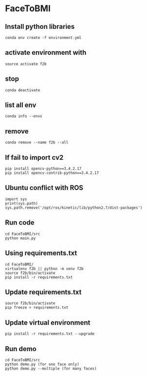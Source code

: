 # FaceToBMI

## Install python libraries

```
conda env create -f environment.yml
```

## activate environment with

```
source activate f2b
```

## stop

```
conda deactivate
```

## list all env

```
conda info --envs
```

## remove

```
conda remove --name f2b --all
```

## If fail to import cv2

```
pip install opencv-python==3.4.2.17
pip install opencv-contrib-python==3.4.2.17
```

## Ubuntu conflict with ROS

```
import sys
print(sys.path)
sys.path.remove('/opt/ros/kinetic/lib/python2.7/dist-packages')
```

## Run code
```
cd FaceToBMI/src
python main.py
```

## Using requirements.txt
```
cd FaceToBMI/
virtualenv f2b || python -m venv f2b
source f2b/bin/activate
pip install -r requirements.txt
```

## Update requirements.txt
```
source f2b/bin/activate
pip freeze > requirements.txt
```

## Update virtual environment
```
pip install -r requirements.txt --upgrade
```

## Run demo
```
cd FaceToBMI/src
python demo.py (for one face only)
python demo.py --multiple (for many faces)
```